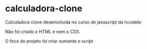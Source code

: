 # calculadora-clone
Calculadora clone desenvolvida no curso de javascript da hcodebr

Não foi criado o HTML e nem o CSS.

O foco do projeto foi criar somente o script
